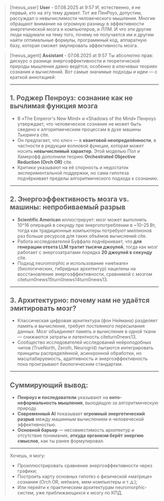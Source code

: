>[!nexus_user] **User** - 07.08.2025 at 9:57
> И, естественно, я не первый, кто на эту тему думает. Тот же ПенРоуз, допустим, рассуждал о невычислимости человеческого мышления. Многие обращают внимание на огромную разницу в эффективности энергетической мозга и компьютеров, и ЛЛМ. И что эти другие люди надумали на тему того, почему не получается им и другим найти оптимальные формулы, программный код, аппаратную базу, которая сможет эмулировать эффективность мозга.
<!-- UID: 8c1039dd-0235-4ff3-b879-0404a965969c -->




>[!nexus_agent] **Assistant** - 07.08.2025 at 9:57
> Ты абсолютно прав: дискурс о разнице энергоэффективности и теоретической природы мышления давно ведётся, особенно в ключевых теориях сознания и вычислений. Вот самые значимые подходы и идеи — с краткой аннотацией:
> 
> ---
> 
> ## 1. Роджер Пенроуз: сознание как **не вычлимая** функция мозга
> 
> - В «The Emperor's New Mind» и «Shadows of the Mind» Пенроуз утверждает, что человеческое сознание не может быть сведено к алгоритмическим процессам в духе машины Тьюринга cite.
> - Он предлагает, что ключ — в **квантовой неопределённости**, в частности в редукции волновой функции, которая может носить **невычислимый характер**. Этой моделью Пол и Хамерофф дополнили теорию **Orchestrated Objective Reduction (Orch OR)** cite.
> - Критики указывают на её спорность и недостаток экспериментальной поддержки, но сама гипотеза подчёркивает пределы алгоритмического подхода к сознанию.
> 
> ---
> 
> ## 2. Энергоэффективность мозга vs. машины: **непробиваемый разрыв**
> 
> - **Scientific American** иллюстрирует: мозг может выполнять 10^16 операций в секунду при энергопотреблении в ~10–25 Вт, тогда как традиционные компьютеры потребуют миллионов раз больше ресурсов для таких объёмов вычислений cite.
> - Работа исследователей Буффало подчёркивает, что **для генерации ответа LLM тратит тысячи джоулей**, тогда как мозг работает с энергозатратами порядка **20 джоулей в секунду** cite.
> - Подход neuromorphic и использование «wetware» (биологических, гибридных архитектур) нацелены на восстановление энергоэффективности, сравнимой с мозгом citeturn0news15turn0news14turn0news13.
> 
> ---
> 
> ## 3. Архитектурно: почему нам не удаётся эмитировать мозг?
> 
> - Классическая цифровая архитектура (фон Неймана) разделяет память и вычисление, требует постоянного пересылания данных. Мозг объединяет память и вычисление в одной ткани — снижаются затраты и латентность citeturn0news13.
> - Сообщество исследователей исследований нейроподобных чипов (TrueNorth, Zeroth, Neurogrid) пытаются интегрировать принципы распределённой, асинхронной обработки, но масштабируемость, адаптивность и энергоэффективность пока проигрывают биологическим стандартам.
> 
> ---
> 
> ## Суммирующий вывод:
> 
> - **Пенроуз и последователи** указывают на **онто-неформальность мышления**, выходящую за алгоритмическую природу.
> - **Современный AI** показывает **огромный энергетический разрыв** между машинным вычислением и человеческой эффективностью.
> - **Основной барьер** — несовместимость архитектур и отсутствие понимания, **откуда организм берёт энергию смыслов**, как ты ранее формулировал.
> 
> ---
> 
> Хочешь, я могу:
> - Проиллюстрировать сравнение энергоэффективности через графики;
> - Построить карту основных гипотез о физической «матрице» сознания (Orch OR, wetware, мем-компьютеры и т. д.);
> - Или перейти к практическим архитектурам neuromorphic-систем, уже приближающихся к мозгу по КПД.
<!-- UID: b500141d-4cf9-44c2-a56e-3cc301b3c4d4 -->
